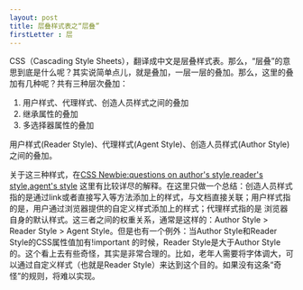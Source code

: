 ```yaml
---
layout: post
title: 层叠样式表之“层叠”
firstLetter : 层
---
```

<p>
	CSS（Cascading Style Sheets），翻译成中文是层叠样式表。那么，“层叠”的意思到底是什么呢？其实说简单点儿，就是叠加，一层一层的叠加。那么，这里的叠加有几种呢？共有三种层次叠加：
</p>
<ol>
	<li>用户样式、代理样式、创造人员样式之间的叠加</li>
	<li>继承属性的叠加</li>
	<li>多选择器属性的叠加</li>
</ol>
<p>
	<span class="b">
	用户样式(Reader Style)、代理样式(Agent Style)、创造人员样式(Author Style)之间的叠加。
	</span>
</p>
<p>
	关于这三种样式，在<a target="_blank" href="http://stackoverflow.com/questions/7022344/css-newbie-questions-on-authors-style-readers-style-agents-style">CSS Newbie:questions on author's style,reader's style,agent's style</a>
	这里有比较详尽的解释。在这里只做一个总结：创造人员样式指的是通过link或者直接写入等方法添加上的样式，与文档直接关联；用户样式指的是，用户通过浏览器提供的自定义样式添加上的样式；代理样式指的是
	浏览器自身的默认样式。这三者之间的权重关系，通常是这样的：Author Style > Reader Style > Agent Style。但是也有一个例外：当Author Style和Reader Style的CSS属性值加有<span class="b">!important</span>
	的时候，Reader Style是大于Author Style的。这个看上去有些奇怪，其实是非常合理的。比如，老年人需要将字体调大，可以通过自定义样式（也就是Reader Style）来达到这个目的。如果没有这条“奇怪”的规则，将难以实现。
</p>